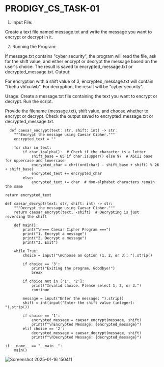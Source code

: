 # PRODIGY_CS_TASK-01

1. Input File:

Create a text file named message.txt and write the message you want to encrypt or decrypt in it.

2. Running the Program:

If message.txt contains "cyber security", the program will read the file, ask for the shift value, and either encrypt or decrypt the message based on the user's choice.
The result is saved to encrypted_message.txt or decrypted_message.txt.
Output:

For encryption with a shift value of 3, encrypted_message.txt will contain "fbehu vhfxulwb".
For decryption, the result will be "cyber security".

Usage:
Create a message.txt file containing the text you want to encrypt or decrypt.
Run the script.

Provide the filename (message.txt), shift value, and choose whether to encrypt or decrypt.
Check the output saved to encrypted_message.txt or decrypted_message.txt.

      def caesar_encrypt(text: str, shift: int) -> str:
        """Encrypt the message using Caesar Cipher."""
        encrypted_text = ""
    
        for char in text:
            if char.isalpha():  # Check if the character is a letter
                shift_base = 65 if char.isupper() else 97  # ASCII base for uppercase and lowercase
                encrypted_char = chr((ord(char) - shift_base + shift) % 26 + shift_base)
                encrypted_text += encrypted_char
            else:
                encrypted_text += char  # Non-alphabet characters remain the same
    
    return encrypted_text

    def caesar_decrypt(text: str, shift: int) -> str:
        """Decrypt the message using Caesar Cipher."""
        return caesar_encrypt(text, -shift)  # Decrypting is just reversing the shift

        def main():
            print("\n=== Caesar Cipher Program ===")
            print("1. Encrypt a message")
            print("2. Decrypt a message")
            print("3. Exit")
    
        while True:
            choice = input("\nChoose an option (1, 2, or 3): ").strip()
        
            if choice == '3':
                print("Exiting the program. Goodbye!")
                break
        
            if choice not in ['1', '2']:
                print("Invalid choice. Please select 1, 2, or 3.")
                continue
        
            message = input("Enter the message: ").strip()
            shift = int(input("Enter the shift value (integer): ").strip())
        
            if choice == '1':
                encrypted_message = caesar_encrypt(message, shift)
                print(f"\nEncrypted Message: {encrypted_message}")
            elif choice == '2':
                decrypted_message = caesar_decrypt(message, shift)
                print(f"\nDecrypted Message: {decrypted_message}")

    if __name__ == "__main__":
        main()



![Screenshot 2025-01-16 150411](https://github.com/user-attachments/assets/f483da7e-a2fa-4cb0-9f33-7c6362a21bfe)




